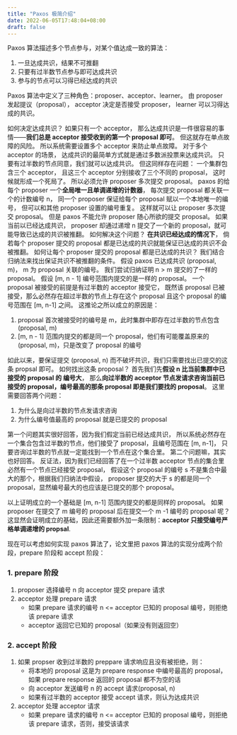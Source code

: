 ```yaml
---
title: "Paxos 极简介绍"
date: 2022-06-05T17:48:04+08:00
draft: false
---
```


Paxos 算法描述多个节点参与，对某个值达成一致的算法：

1. 一旦达成共识，结果不可推翻
2. 只要有过半数节点参与即可达成共识
3. 参与的节点可以习得已经达成的共识

Paxos 算法中定义了三种角色：proposer、acceptor、learner。
由 proposer 发起提议（proposal），
acceptor 决定是否接受 proposer，
learner 可以习得达成的共识。

如何决定达成共识？
如果只有一个 acceptor，
那么达成共识是一件很容易的事情——**我们总是 acceptor 接受收到的第一个 proposal 即可**。
但这就存在单点故障的风险。
所以系统需要设置多个 acceptor 来防止单点故障。
对于多个 acceptor 的场景，
达成共识的最简单方式就是通过多数派投票来达成共识。
只要有过半数的节点同意，我们就可以达成共识。
但这同样存在问题：
一个集群包含三个 acceptor，
且这三个 acceptor 分别接收了三个不同的 proposal，
这时候就形成一个死局了。
所以必须允许 proposer 多次提交 proposal。
paxos 的给每个 proposer 一个**全局唯一且单调递增的计数器**，
每次提交 proposal 都关联一个的计数编号 n，
同一个 proposer 保证给每个 proposal 赋以一个本地唯一的编号，
但可以和其他 proposer 设置的编号重复。
这样就可以让 proposer 多次提交 proposal。
但是 paxos 不能允许 proposer 随心所欲的提交 proposal。
如果当前以已经达成共识，
proposer 却通过递增 n 提交了一个新的 proposal，就可能导致已达成的共识被推翻。
如何解决这个问题？
**在共识已经达成的情况下**，
倘若每个 proposer 提交的 proposal 都是已达成的共识就能保证已达成的共识不会被推翻。
如何让每个 proposer 提交的 proposal 都是已达成的共识？
我们结合归纳法来找出保证共识不被推翻的条件。
假设 paxos 已达成共识 (proposal, m)，
m 为 proposal 关联的编号。
我们尝试归纳证明 n > m 提交的了一样的 proposal。
假设 [m, n - 1] 编号范围内提交的是一样的 proposal。
一个 proposal 被接受的前提是有过半数的 acceptor 接受它，
既然该 proposal 已被接受，那么必然存在超过半数的节点上存在这个 proposal 且这个 proposal 的编号范围在 [m, n-1] 之间。
这推论之所以成立的原因是：

1. proposal 首次被接受时的编号是 m，此时集群中即存在过半数的节点包含 (proposal, m)
2. [m, n - 1] 范围内提交的都是同一个 proposal，他们有可能覆盖原来的 (proposal, m)，只是改变了 proposal 的编号

如此以来，要保证提交 (proposal, n) 而不破坏共识，我们只需要找出已提交的这条 propsal 即可。
如何找出这条 proposal？
首先我们先**假设 n 比当前集群中已接受的 proposal 的 编号大**，
那么**向过半数的 acceptor 节点发请求咨询当前已接受的 proposal，编号最高的那条 proposal 即是我们要找的 proposal**。
这里需要回答两个问题：

1. 为什么是向过半数的节点发请求咨询
2. 为什么编号值最高的 proposal 就是已提交的 proposal

第一个问题其实很好回答，因为我们假定当前已经达成共识，
所以系统必然存在一个集合包含过半数的节点，他们接受了 proposal，且编号范围在 [m, n-1]，
只要咨询过半数的节点就一定能找到一个节点在这个集合里。
第二个问题嘛，其实也好回答。
反证法，因为我们已经回答了在一个过半数 acceptor 节点的集合里必然有一个节点已经接受 proposal，
假设这个 proposal 的编号 s 不是集合中最大的那个，根据我们归纳法中假设，
proposer 提交的大于 s 的都是同一个 proposal，显然编号最大的也应该是已提交的那个 proposal。

以上证明成立的一个基础是 [m, n-1] 范围内提交的都是同样的 proposal。
如果 proposer 在提交了 m 编号的 proposal 后在提交一个 m -1 编号的 proposal 呢？
这显然会证明成立的基础，因此还需要额外加一条限制：**acceptor 只接受编号严格单调递增的 propsal**.

现在可以考虑如何实现 paxos 算法了，论文里把 paxos 算法的实现分成两个阶段，prepare 阶段和 accept 阶段：

### 1. prepare 阶段

1. proposer 选择编号 n 向 acceptor 提交 prepare 请求
2. acceptor 处理 prepare 请求
    + 如果 prepare 请求的编号 n <= acceptor 已知的 proposal 编号，则拒绝该 prepare 请求
    + acceptor 返回它已知的 proposal（如果没有则返回空） 

### 2. accept 阶段

1. 如果 propser 收到过半数的 preppare 请求响应且没有被拒绝，则：
    + 将本地的 proposal 这是为 prepare response 中编号最高的 proposal，如果 prepare response 返回的 proposal 都不为空的话
    + 向 acceptor 发送编号 n 的 accept 请求(proposal, n)
    + 如果有过半数的 acceptor 接受 accept 请求，则认为达成共识
2. acceptor 处理 acceptor 请求
    + 如果 prepare 请求的编号 n <= acceptor 已知的 proposal 编号，则拒绝该 prepare 请求，否则，接受该请求

